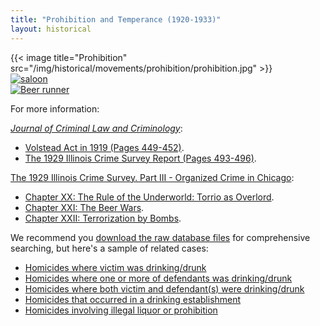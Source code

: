```yaml
---
title: "Prohibition and Temperance (1920-1933)"
layout: historical
---
```


<section class="section">
  <div class="tiles">
    <div class="tile is-ancestor has-text-centered">
      <div class="tile">
        {{< image title="Prohibition" src="/img/historical/movements/prohibition/prohibition.jpg" >}}
      </div>
      <div class="tile">
        <a href="/historical/timeline/1905/29/" title="Saloon Interior">
          <img src="/img/timeline/1905/large/29.jpg" alt="saloon">
        </a>
      </div>
      <div class="tile">
        <a href="/historical/timeline/1924/302/" title="Beer runner">
          <img src="/img/historical/movements/prohibition/Beer_runner.jpg" alt="Beer runner">
        </a>
      </div>
    </div>
  </div>
</section>

For more information:

[_Journal of Criminal Law and Criminology_](https://scholarlycommons.law.northwestern.edu/jclc/):

- [Volstead Act in 1919 (Pages 449-452)](/docs_fk/homicide/jclc449-452.pdf).
- [The 1929 Illinois Crime Survey Report (Pages 493-496)](/docs_fk/homicide/jclc493-496.pdf).

[The 1929 Illinois Crime Survey.  Part III - Organized Crime in Chicago](/pubs/icc/):

- [Chapter XX: The Rule of the Underworld: Torrio as Overlord](/docs_fk/homicide/ICS/ICS.20.pdf).
- [Chapter XXI: The Beer Wars](/docs_fk/homicide/ICS/ICS.21.pdf).
- [Chapter XXII: Terrorization by Bombs](/docs_fk/homicide/ICS/ICS.22.pdf).

We recommend you [download the raw database files](https://doi.org/10.21985/N2HB3R) for comprehensive searching, but here's a sample of related cases:

- [Homicides where victim was drinking/drunk](/searches/victim-drunk/)
- [Homicides where one or more of defendants was drinking/drunk](/searches/defendant-drunk/)
- [Homicides where both victim and defendant(s) were drinking/drunk](/searches/both-drunk/)
- [Homicides that occurred in a drinking establishment](/searches/drinking-establishment/)
- [Homicides involving illegal liquor or prohibition](/searches/illegal-liquor/)
